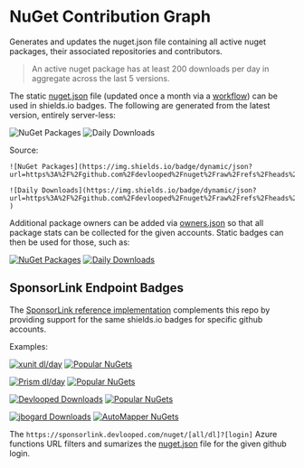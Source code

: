 NuGet Contribution Graph
===

Generates and updates the nuget.json file containing all active nuget packages, their associated repositories and contributors.

> An active nuget package has at least 200 downloads per day in aggregate across the last 5 versions.

The static [nuget.json](nuget.json) file (updated once a month via a [workflow](.github/workflows/nuget.yml)) can be used in shields.io badges.
The following are generated from the latest version, entirely server-less:

![NuGet Packages](https://img.shields.io/badge/dynamic/json?url=https%3A%2F%2Fgithub.com%2Fdevlooped%2Fnuget%2Fraw%2Frefs%2Fheads%2Fmain%2Fnuget.json&query=%24.summary.packages&style=social&logo=nuget&label=packages)
![Daily Downloads](https://img.shields.io/badge/dynamic/json?url=https%3A%2F%2Fgithub.com%2Fdevlooped%2Fnuget%2Fraw%2Frefs%2Fheads%2Fmain%2Fnuget.json&query=%24.summary.downloads&style=social&logo=nuget&label=daily%20downloads
)

Source:

```
![NuGet Packages](https://img.shields.io/badge/dynamic/json?url=https%3A%2F%2Fgithub.com%2Fdevlooped%2Fnuget%2Fraw%2Frefs%2Fheads%2Fmain%2Fnuget.json&query=%24.summary.packages&style=social&logo=nuget&label=packages)

![Daily Downloads](https://img.shields.io/badge/dynamic/json?url=https%3A%2F%2Fgithub.com%2Fdevlooped%2Fnuget%2Fraw%2Frefs%2Fheads%2Fmain%2Fnuget.json&query=%24.summary.downloads&style=social&logo=nuget&label=daily%20downloads
)
```

Additional package owners can be added via [owners.json](owners.json) so that all package stats can be collected for 
the given accounts. Static badges can then be used for those, such as: 

[![NuGet Packages](https://img.shields.io/badge/dynamic/json?url=https%3A%2F%2Fgithub.com%2Fdevlooped%2Fnuget%2Fraw%2Frefs%2Fheads%2Fmain%2FDevlooped.json&query=%24.summary.packages&style=social&logo=nuget&label=devlooped%20packages)](https://www.nuget.org/profiles/devlooped)
[![Daily Downloads](https://img.shields.io/badge/dynamic/json?url=https%3A%2F%2Fgithub.com%2Fdevlooped%2Fnuget%2Fraw%2Frefs%2Fheads%2Fmain%2FDevlooped.json&query=%24.summary.downloads&style=social&logo=nuget&label=daily%20downloads
)](https://www.nuget.org/profiles/devlooped)

## SponsorLink Endpoint Badges

The [SponsorLink reference implementation](https://www.devlooped.com/SponsorLink/github/) complements this 
repo by providing support for the same shields.io badges for specific github accounts. 

Examples:

[![xunit dl/day](https://img.shields.io/endpoint?label=xunit%20downloads%2Fday&style=social&logo=nuget&url=https%3A%2F%2Fsponsorlink.devlooped.com%2Fnuget%2Fdl?owner=xunit)](https://www.nuget.org/profiles/xunit)
[![Popular NuGets](https://img.shields.io/endpoint?label=popular%20nugets&style=social&logo=nuget&url=https%3A%2F%2Fsponsorlink.devlooped.com%2Fnuget%2Fid?owner=xunit)](https://www.nuget.org/profiles/xunit)

[![Prism dl/day](https://img.shields.io/endpoint?label=Prism%20daily%20downloads&color=blue&logo=nuget&url=https%3A%2F%2Fsponsorlink.devlooped.com%2Fnuget%2Fdl%3Fowner%3DPrismLibrary)](https://www.nuget.org/profiles/PrismLibrary)
[![Popular NuGets](https://img.shields.io/endpoint?label=Prism%20favorites&style=social&logo=nuget&url=https%3A%2F%2Fsponsorlink.devlooped.com%2Fnuget%2Fdl%3Fowner%3DPrismLibrary)](https://www.nuget.org/profiles/PrismLibrary)

[![Devlooped Downloads](https://img.shields.io/endpoint?label=devlooped%20daily&logo=githubsponsors&color=ea4aaa&url=https%3A%2F%2Fsponsorlink.devlooped.com%2Fnuget%2Fdl%3Fowner%3Ddevlooped%26owner%3Dmoq)](https://www.nuget.org/profiles/devlooped)
[![Popular NuGets](https://img.shields.io/endpoint?label=loved%20nugets&style=social&logo=nuget&url=https%3A%2F%2Fsponsorlink.devlooped.com%2Fnuget%2Fid%3Fowner%3Ddevlooped%26owner%3Dmoq)](https://www.nuget.org/profiles/devlooped)

[![jbogard Downloads](https://img.shields.io/endpoint?url=https%3A%2F%2Fsponsorlink.devlooped.com%2Fnuget%2Fdl%3Fowner%3Djbogard)](https://www.nuget.org/profiles/AutoMapper)
[![AutoMapper NuGets](https://img.shields.io/endpoint?logo=nuget&url=https%3A%2F%2Fsponsorlink.devlooped.com%2Fnuget%2Fid%3Fowner%3DAutoMapper)](https://www.nuget.org/profiles/AutoMapper)

The `https://sponsorlink.devlooped.com/nuget/[all/dl]?[login]` Azure functions URL filters and sumarizes the [nuget.json](nuget.json) file for the given github login.
